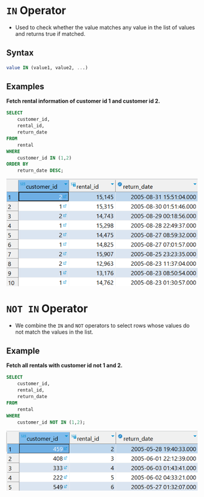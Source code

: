 # `IN` Operator

- Used to check whether the value matches any value in the list of values and returns true if matched.

## Syntax

```sql
value IN (value1, value2, ...)
```

## Examples

**Fetch rental information of customer id 1 and customer id 2.**

```sql
SELECT
    customer_id,
    rental_id,
    return_date
FROM
    rental
WHERE
    customer_id IN (1,2)
ORDER BY
    return_date DESC;
```

![Alt text](images/image-6.png)

# `NOT IN` Operator

- We combine the `IN` and `NOT` operators to select rows whose values do not match the values in the list.

## Example

**Fetch all rentals with customer id not 1 and 2.**

```sql
SELECT
    customer_id,
    rental_id,
    return_date
FROM
    rental
WHERE
    customer_id NOT IN (1,2);
```

![Alt text](images/image-8.png)
